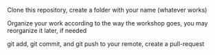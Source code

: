  Clone this repository, create a folder with your name (whatever works)

 Organize your work according to the way the workshop goes, you may reorganize it later, if needed

 git add, git commit, and git push to your remote, create a pull-request

 

